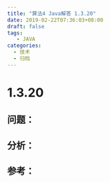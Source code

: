 ```yaml
---
title: "算法4 Java解答 1.3.20"
date: 2019-02-22T07:36:03+08:00
draft: false
tags:
   - JAVA
categories:
  - 技术
  - 归档
---
```



# 1.3.20

## 问题：


## 分析：


## 参考：


